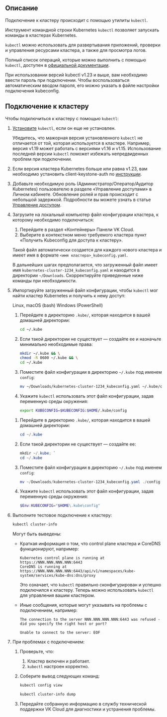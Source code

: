 ## Описание

Подключение к кластеру происходит с помощью утилиты `kubectl`.

Инструмент командной строки Kubernetes `kubectl` позволяет запускать команды в кластерах Kubernetes.

`kubectl` можно использовать для развертывания приложений, проверки и управления ресурсами кластера, а также для просмотра логов.

Полный список операций, которые можно выполнить с помощью `kubectl`, доступен в [официальной документации](https://kubernetes.io/docs/reference/kubectl/overview/).

<warn>

При использовании версий kubectl v1.23 и выше, вам необходимо ввести пароль при подключении. Чтобы воспользоваться автоматическим вводом пароля, его можно указать в файле настройки подключения kubeconfig.

</warn>

## Подключение к кластеру

Чтобы подключиться к кластеру с помощью `kubectl`:

1. [Установите](../../k8s-clusters/kubectl/) `kubectl`, если он еще не установлен.

   <warn>

   Убедитесь, что мажорная версия установленного `kubectl` не отличается от той, которая используется в кластере. Например, версия v1.19 может работать с версиями v1.16 и v1.15. Использование последней версии `kubectl` поможет избежать непредвиденных проблем при подключении.

   </warn>

1. Если версия кластера Kubernetes больше или равна v1.23, вам необходимо установить client-keystone-auth по [инструкции](../../k8s-clusters/client-keystone-auth/).

1. Добавьте необходимую роль (Администратор/Оператор/Аудитор Kubernetes) пользователю в разделе «Управление доступами» в Личном кабинете. Обновление ролей и прав происходит с небольшой задержкой. Подробности вы можете узнать в статье [Управление доступом](https://mcs.mail.ru/docs/base/k8s/k8s-concepts/k8s-sso).

1. Загрузите на локальный компьютер файл конфигурации кластера, к которому необходимо подключиться:

   1. Перейдите в раздел «Контейнеры» Панели VK Cloud.
   1. Выберите в контекстном меню требуемого кластера пункт «Получить Kubeconfig для доступа к кластеру».

   Такой файл автоматически создается для каждого нового кластера и имеет имя в формате `<имя кластера>_kubeconfig.yaml`.

   <info>

   В дальнейших шагах предполагается, что загруженный файл имеет имя `kubernetes-cluster-1234_kubeconfig.yaml` и находится в директории `~/Downloads`. Скорректируйте приведенные ниже команды при необходимости.

   </info>

1. Импортируйте загруженный файл конфигурации, чтобы `kubectl` мог найти кластер Kubernetes и получить к нему доступ:

   <tabs>
   <tablist>
   <tab>Linux, macOS (bash)</tab>
   <tab>Windows (PowerShell)</tab>
   </tablist>
   <tabpanel>

   1. Перейдите в директорию `.kube/`, которая находится в вашей домашней директории:

      ```bash
      cd ~/.kube
      ```

   1. Если такой директории не существует — создайте ее и назначьте минимально необходимые права:

      ```bash
      mkdir ~/.kube && \
      chmod -R 0600 ~/.kube && \
      cd ~/.kube
      ```

   1. Поместите файл конфигурации в директорию `~/.kube` под именем `config`:

      ```bash
      mv ~/Downloads/kubernetes-cluster-1234_kubeconfig.yaml ~/.kube/config
      ```

   1. Укажите `kubectl` использовать этот файл конфигурации, задав переменную среды окружения:

      ```bash
      export KUBECONFIG=$KUBECONFIG:$HOME/.kube/config
      ```

   </tabpanel>
   <tabpanel>

   1. Перейдите в директорию `.kube/`, которая находится в вашей домашней директории:

      ```powershell
      cd ~/.kube
      ```

   1. Если такой директории не существует — создайте ее:

      ```powershell
      mkdir ~/.kube; `
      cd ~/.kube
      ```

   1. Поместите файл конфигурации в директорию `~/.kube` под именем `config`:

      ```powershell
      mv ~/Downloads/kubernetes-cluster-1234_kubeconfig.yaml ./config
      ```

   1. Укажите `kubectl` использовать этот файл конфигурации, задав переменную среды окружения:

      ```powershell
      $Env:KUBECONFIG="$HOME\.kube\config"
      ```

   </tabpanel>
   </tabs>

1. Выполните тестовое подключение к кластеру:

   ```bash
   kubectl cluster-info
   ```

   Могут быть выведены:

   - Краткая информация о том, что control plane кластера и CoreDNS функционируют, например:

     ```text
     Kubernetes control plane is running at https://NNN.NNN.NNN.NNN:6443
     CoreDNS is running at https://NNN.NNN.NNN.NNN:6443/api/v1/namespaces/kube-system/services/kube-dns:dns/proxy

     ```

     Это означает, что `kubectl` правильно сконфигурирован и успешно подключился к кластеру.
     Теперь можно использовать `kubectl` для управления вашим кластером.

   - Иные сообщения, которые могут указывать на проблемы с подключением, например:

     ```text
     The connection to the server NNN.NNN.NNN.NNN:6443 was refused - did you specify the right host or port?
     ```

     ```text
     Unable to connect to the server: EOF
     ```

1. При проблемах с подключением:

   1. Проверьте, что:

      1. Кластер включен и работает.
      1. `kubectl` настроен корректно.

   1. Соберите вывод следующих команд:

      ```bash
      kubectl config view
      ```

      ```bash
      kubectl cluster-info dump
      ```

   1. Передайте собранную информацию в службу технической поддержки VK Cloud для диагностики и устранения проблемы.
